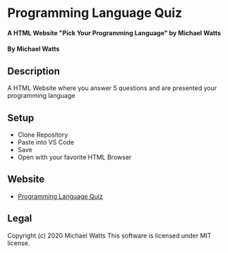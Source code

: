# Programming Language Quiz

#### A HTML Website "Pick Your Programming Language" by Michael Watts

#### By Michael Watts

## Description

A  HTML Website where you answer 5 questions and are presented your programming language

## Setup

* Clone Repository
* Paste into VS Code
* Save
* Open with your favorite HTML Browser

## Website
* [Programming Language Quiz](http://wattsjmichael.github.io/)

## Legal
Copyright (c) 2020 Michael Watts
This software is licensed under MIT license.
